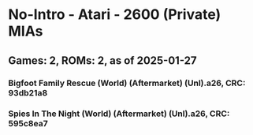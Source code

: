 # No-Intro - Atari - 2600 (Private) MIAs
## Games: 2, ROMs: 2, as of 2025-01-27
### Bigfoot Family Rescue (World) (Aftermarket) (Unl).a26, CRC: 93db21a8
### Spies In The Night (World) (Aftermarket) (Unl).a26, CRC: 595c8ea7
